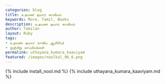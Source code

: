 ```yaml
---  
categories: blog  
title: உதயண குமார காவியம்
keywords: More, Tamil, Books  
description: உதயண குமார காவியம்
author: Tamilan  
layout: Ruby  
tags:     
- உதயண குமார காவிய ஆசிரியர்
- ஐஞ்சிறு காப்பியங்கள்
permalink: uthayana_kumara_kaaviyam  
featured: /images/noolkal_96_6.png  
---  
```

{% include install_nool.md %} 
{% include uthayana_kumara_kaaviyam.md %} 
